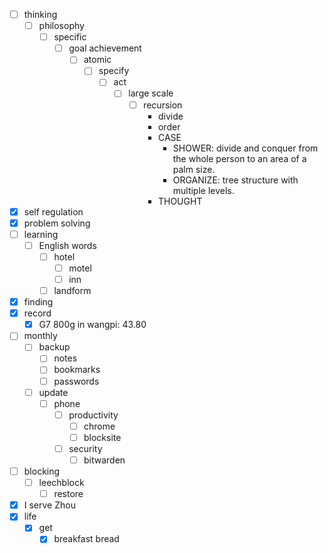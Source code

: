 - [ ] thinking
    - [ ] philosophy
        - [ ] specific
            - [ ] goal achievement
                - [ ] atomic
                    - [ ] specify
                        - [ ] act
                            - [ ] large scale
                                - [ ] recursion
                                    - divide
                                    - order
                                    - CASE
                                        - SHOWER: divide and conquer from the whole person to an area of a palm size.
                                        - ORGANIZE: tree structure with multiple levels.
                                    - THOUGHT
- [x] self regulation
- [x] problem solving
- [ ] learning
    - [ ] English words
        - [ ] hotel
            - [ ] motel
            - [ ] inn
        - [ ] landform
- [x] finding
- [x] record
    - [x] G7 800g in wangpi: 43.80
- [ ] monthly
    - [ ] backup
        - [ ] notes
        - [ ] bookmarks
        - [ ] passwords
    - [ ] update
        - [ ] phone
            - [ ] productivity
                - [ ] chrome
                - [ ] blocksite
            - [ ] security
                - [ ] bitwarden
- [ ] blocking
    - [ ] leechblock
        - [ ] restore
- [x] I serve Zhou
- [x] life
    - [x] get 
        - [x] breakfast bread